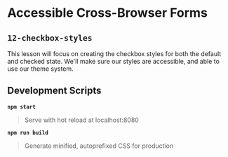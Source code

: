 # Accessible Cross-Browser Forms

## `12-checkbox-styles`

This lesson will focus on creating the checkbox styles for both the default and checked state. We'll make sure our styles are accessible, and able to use our theme system.

## Development Scripts

**`npm start`**

> Serve with hot reload at localhost:8080

**`npm run build`**

> Generate minified, autoprefixed CSS for production
